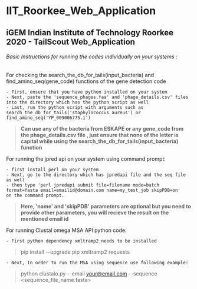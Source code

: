 # IIT_Roorkee_Web_Application
## iGEM Indian Institute of Technology Roorkee 2020 - TailScout Web_Application

###### Basic Instructions for running the codes individually on your systems :

For checking the search_the_db_for_tails(input_bacteria) and find_amino_seq(gene_code) functions of the gene detection code
```
- First, ensure that you have python installed on your system
- Next, paste the 'sequence_phages.faa' and 'phage_details.csv' files into the directory which has the python script as well
- Last, run the python script with arguments such as search_the_db_for_tails('staphylococcus aureus') or find_amino_seq('YP_009006775.1')
```
> **Can use any of the bacteria from ESKAPE or any gene_code from the phage_details.csv file , just ensure that none of the letter is capital while using the search_the_db_for_tails(input_bacteria) function**

For running the jpred api on your system using command prompt: 
```
- first install perl on your system 
- Next, go to the directory which has jpredapi file and the seq file as well
- then type 'perl jpredapi submit file=filename mode=batch format=fasta email=emailid@domain.com name=my_test_job skipPDB=on'
on the command prompt.
```
> **Here, 'name' and 'skipPDB' parameters are optional but you need to provide other parameters,
you will recieve the result on the mentioned email id**

For running Clustal omega MSA API python code:
```
- First python dependency xmltramp2 needs to be installed
```
> pip install --upgrade pip xmltramp2 requests

```
- Next, In order to run the MSA using sequence use following example:
```
> python clustalo.py --email <your@email.com> --sequence <sequence_file_name.fasta>

